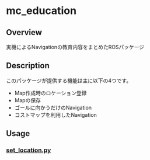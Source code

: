 # mc_education

## Overview
実機によるNavigationの教育内容をまとめたROSパッケージ

## Description
このパッケージが提供する機能は主に以下の4つです。
* Map作成時のロケーション登録
* Mapの保存
* ゴールに向かうだけのNavigation
* コストマップを利用したNavigation

## Usage
### [set_location.py](navigation/src/set_location.py)
